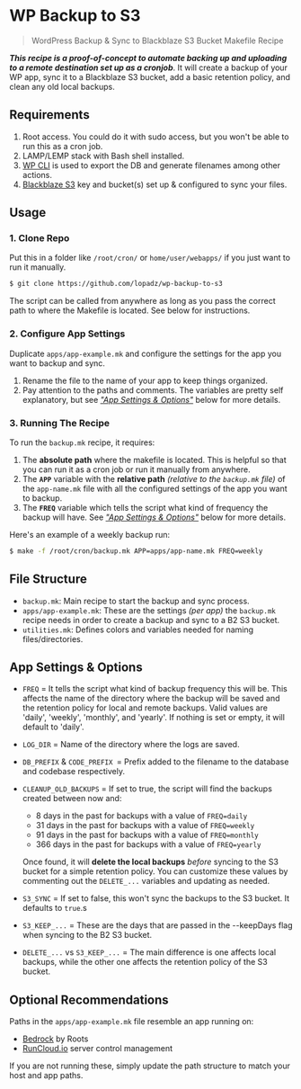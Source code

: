 # WP Backup to S3
> WordPress Backup & Sync to Blackblaze S3 Bucket Makefile Recipe

***This recipe is a proof-of-concept to automate backing up and uploading to a remote destination set up as a cronjob***. It will create a backup of your WP app, sync it to a Blackblaze S3 bucket, add a basic retention policy, and clean any old local backups.

## Requirements

1. Root access. You could do it with sudo access, but you won't be able to run this as a cron job.
2. LAMP/LEMP stack with Bash shell installed.
3. [WP CLI](https://wp-cli.org/) is used to export the DB and generate filenames among other actions.
4. [Blackblaze S3](https://www.backblaze.com/b2/docs/quick_command_line.html) key and bucket(s) set up & configured to sync your files.

## Usage

### 1. Clone Repo 
Put this in a folder like ```/root/cron/``` or ```home/user/webapps/``` if you just want to run it manually.
   ```sh
   $ git clone https://github.com/lopadz/wp-backup-to-s3
   ```
The script can be called from anywhere as long as you pass the correct path to where the Makefile is located. See below for instructions.

### 2. Configure App Settings
Duplicate ```apps/app-example.mk``` and configure the settings for the app you want to backup and sync.
1. Rename the file to the name of your app to keep things organized.
2. Pay attention to the paths and comments. The variables are pretty self explanatory, but see [*"App Settings & Options"*](#app-settings--options) below for more details.

### 3. Running The Recipe
To run the ```backup.mk``` recipe, it requires:
   1. The **absolute path** where the makefile is located. This is helpful so that you can run it as a cron job or run it manually from anywhere.
   2. The **```APP```** variable with the **relative path** *(relative to the ```backup.mk``` file)* of the ```app-name.mk``` file with all the configured settings of the app you want to backup.
   3. The **```FREQ```** variable which tells the script what kind of frequency the backup will have. See [*"App Settings & Options"*](#app-settings--options) below for more details.
   
Here's an example of a weekly backup run:
   ```sh
   $ make -f /root/cron/backup.mk APP=apps/app-name.mk FREQ=weekly
   ```

## File Structure
- ```backup.mk```: Main recipe to start the backup and sync process.
- ```apps/app-example.mk```: These are the settings *(per app)* the ```backup.mk``` recipe needs in order to create a backup and sync to a B2 S3 bucket.
- ```utilities.mk```: Defines colors and variables needed for naming files/directories.

## App Settings & Options
- ```FREQ``` = It tells the script what kind of backup frequency this will be. This affects the name of the directory where the backup will be saved and the retention policy for local and remote backups. Valid values are 'daily', 'weekly', 'monthly', and 'yearly'. If nothing is set or empty, it will default to 'daily'.
-  ```LOG_DIR``` = Name of the directory where the logs are saved.
-  ```DB_PREFIX``` & ```CODE_PREFIX ```= Prefix added to the filename to the database and codebase respectively.
-  ```CLEANUP_OLD_BACKUPS``` = If set to true, the script will find the backups created between now and:
   -  8 days in the past for backups with a value of ```FREQ=daily```
   -  31 days in the past for backups with a value of ```FREQ=weekly```
   -  91 days in the past for backups with a value of ```FREQ=monthly```
   -  366 days in the past for backups with a value of ```FREQ=yearly```

	Once found, it will **delete the local backups** *before* syncing to the S3 bucket for a simple retention policy. You can customize these values by commenting out the ```DELETE_...``` variables and updating as needed.

- ```S3_SYNC``` = If set to false, this won't sync the backups to the S3 bucket. It defaults to ```true```.s
- ```S3_KEEP_...``` = These are the days that are passed in the --keepDays flag when syncing to the B2 S3 bucket.
- ```DELETE_...``` vs ```S3_KEEP_...``` = The main difference is one affects local backups, while the other one affects the retention policy of the S3 bucket.

## Optional Recommendations
Paths in the ```apps/app-example.mk``` file resemble an app running on:
- [Bedrock](https://roots.io/bedrock/) by Roots
- [RunCloud.io](https://runcloud.io/) server control management

If you are not running these, simply update the path structure to match your host and app paths.

